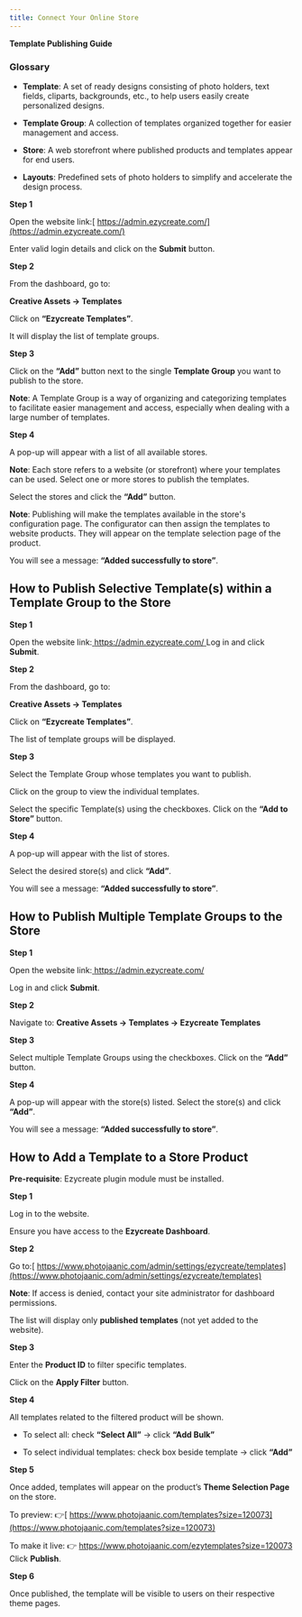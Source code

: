 ```yaml
---
title: Connect Your Online Store
---
```

**Template Publishing Guide**

### **Glossary**

* **Template**:
   A set of ready designs consisting of photo holders, text fields, cliparts, backgrounds, etc., to help users easily create personalized designs.


* **Template Group**:
   A collection of templates organized together for easier management and access.


* **Store**:
   A web storefront where published products and templates appear for end users.


* **Layouts**:
   Predefined sets of photo holders to simplify and accelerate the design process.

**Step 1**

 Open the website link:[ https://admin.ezycreate.com/](https://admin.ezycreate.com/)

[
](https://admin.ezycreate.com/) Enter valid login details and click on the **Submit** button.

**Step 2**

 From the dashboard, go to:


 **Creative Assets → Templates**

 Click on **“Ezycreate Templates”**.


 It will display the list of template groups.

**Step 3**

 Click on the **“Add”** button next to the single **Template Group** you want to publish to the store.

**Note**:
 A Template Group is a way of organizing and categorizing templates to facilitate easier management and access, especially when dealing with a large number of templates.

**Step 4**

 A pop-up will appear with a list of all available stores.

**Note**:
 Each store refers to a website (or storefront) where your templates can be used. Select one or more stores to publish the templates.

Select the stores and click the **“Add”** button.

**Note**:
 Publishing will make the templates available in the store's configuration page. The configurator can then assign the templates to website products. They will appear on the template selection page of the product.

You will see a message: **“Added successfully to store”**.

## **How to Publish Selective Template(s) within a Template Group to the Store**

**Step 1**

 Open the website link:[ https://admin.ezycreate.com/
](https://admin.ezycreate.com/) Log in and click **Submit**.

**Step 2**

 From the dashboard, go to:


 **Creative Assets → Templates**

 Click on **“Ezycreate Templates”**.


 The list of template groups will be displayed.

**Step 3**

 Select the Template Group whose templates you want to publish.


 Click on the group to view the individual templates.

Select the specific Template(s) using the checkboxes.
 Click on the **“Add to Store”** button.

**Step 4**

 A pop-up will appear with the list of stores.

Select the desired store(s) and click **“Add”**.

You will see a message: **“Added successfully to store”**.

## **How to Publish Multiple Template Groups to the Store**

**Step 1**

 Open the website link:[ https://admin.ezycreate.com/
](https://admin.ezycreate.com/) 

Log in and click **Submit**.

**Step 2**

 Navigate to:
 **Creative Assets → Templates → Ezycreate Templates**

**Step 3**

 Select multiple Template Groups using the checkboxes.
 Click on the **“Add”** button.

**Step 4**

 A pop-up will appear with the store(s) listed.
 Select the store(s) and click **“Add”**.

You will see a message: **“Added successfully to store”**.

## **How to Add a Template to a Store Product**

**Pre-requisite**:
 Ezycreate plugin module must be installed.

**Step 1**

 Log in to the website.


 Ensure you have access to the **Ezycreate Dashboard**.

**Step 2**

 Go to:[ https://www.photojaanic.com/admin/settings/ezycreate/templates](https://www.photojaanic.com/admin/settings/ezycreate/templates)

**Note**:
 If access is denied, contact your site administrator for dashboard permissions.

The list will display only **published templates** (not yet added to the website).

**Step 3**

 Enter the **Product ID** to filter specific templates.


 Click on the **Apply Filter** button.

**Step 4**

 All templates related to the filtered product will be shown.

* To select all: check **“Select All”** → click **“Add Bulk”**

* To select individual templates: check box beside template → click **“Add”**


**Step 5**

 Once added, templates will appear on the product’s **Theme Selection Page** on the store.

To preview:
 👉[ https://www.photojaanic.com/templates?size=120073](https://www.photojaanic.com/templates?size=120073)

To make it live:
 👉 <https://www.photojaanic.com/ezytemplates?size=120073>
 Click **Publish**.

**Step 6**

 Once published, the template will be visible to users on their respective theme pages.
